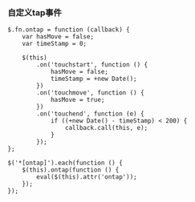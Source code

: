 
### 自定义tap事件

	$.fn.ontap = function (callback) {
		var hasMove = false;
		var timeStamp = 0;
	
		$(this)
			.on('touchstart', function () {
				hasMove = false;
				timeStamp = +new Date();
			})
			.on('touchmove', function () {
				hasMove = true;
			})
			.on('touchend', function (e) {
				if ((+new Date() - timeStamp) < 200) {
					callback.call(this, e);
				}
			});
	};
	
	$('*[ontap]').each(function () {
		$(this).ontap(function () {
			eval($(this).attr('ontap'));
		});
	});